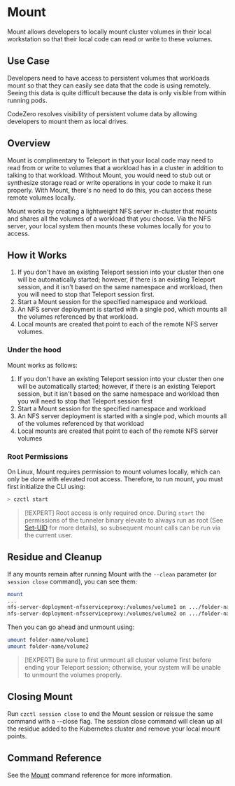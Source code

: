 # Mount

Mount allows developers to locally mount cluster volumes in their local workstation so that their local code can read or write to these volumes.

## Use Case

Developers need to have access to persistent volumes that workloads mount so that they can easily see data that the code is using remotely. Seeing this data is quite difficult because the data is only visible from within running pods.

CodeZero resolves visibility of persistent volume data by allowing developers to mount them as local drives.

## Overview

Mount is complimentary to Teleport in that your local code may need to read from or write to volumes that a workload has in a cluster in addition to talking to that workload. Without Mount, you would need to stub out or synthesize storage read or write operations in your code to make it run properly. With Mount, there's no need to do this, you can access these remote volumes locally.

Mount works by creating a lightweight NFS server in-cluster that mounts and shares all the volumes of a workload that you choose.
Via the NFS server, your local system then mounts these volumes locally for you to access.

## How it Works

1. If you don't have an existing Teleport session into your cluster then one will be automatically started; however, if there is an existing Teleport session, and it isn't based on the same namespace and workload, then you will need to stop that Teleport session first.
1. Start a Mount session for the specified namespace and workload.
1. An NFS server deployment is started with a single pod, which mounts all the volumes referenced by that workload.
1. Local mounts are created that point to each of the remote NFS server volumes.

### Under the hood

Mount works as follows:

1. If you don't have an existing Teleport session into your cluster then one will be automatically started; however, if there is an existing Teleport session, but it isn't based on the same namespace and workload then you will need to stop that Teleport session first
1. Start a Mount session for the specified namespace and workload
1. An NFS server deployment is started with a single pod, which mounts all of the volumes referenced by that workload
1. Local mounts are created that point to each of the remote NFS server volumes

### Root Permissions

On Linux, Mount requires permission to mount volumes locally, which can only be done with elevated root access. Therefore, to run mount, you must first initialize the CLI using:

```bash
> czctl start
```

> [!EXPERT]
> Root access is only required once. During `start` the permissions of the tunneler binary elevate to always run as root (See [Set-UID](https://en.wikipedia.org/wiki/Setuid) for more details), so subsequent mount calls can be run via the current user.

## Residue and Cleanup

If any mounts remain after running Mount with the `--clean` parameter (or `session close` command), you can see them:

```bash
mount
...
nfs-server-deployment-nfsserviceproxy:/volumes/volume1 on .../folder-name/volume1 (nfs)
nfs-server-deployment-nfsserviceproxy:/volumes/volume2 on .../folder-name/volume2 (nfs)
```

Then you can go ahead and unmount using:

```bash
umount folder-name/volume1
umount folder-name/volume2
```

> [!EXPERT]
> Be sure to first unmount all cluster volume first before ending your Teleport session; otherwise, your system will be unable to unmount the volumes properly.

## Closing Mount

Run `czctl session close` to end the Mount session or reissue the same command with a --close flag. The session close command will clean up all the residue added to the Kubernetes cluster and remove your local mount points.

## Command Reference

See the [Mount](/references/command-line?id=mount) command reference for more information.
